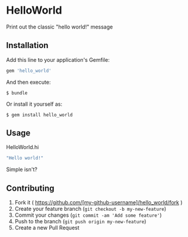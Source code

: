 # HelloWorld

Print out the classic "hello world!" message

## Installation

Add this line to your application's Gemfile:

```ruby
gem 'hello_world'
```

And then execute:

    $ bundle

Or install it yourself as:

    $ gem install hello_world

## Usage

HelloWorld.hi
```ruby
"Hello world!"
```
Simple isn't?

## Contributing

1. Fork it ( https://github.com/[my-github-username]/hello_world/fork )
2. Create your feature branch (`git checkout -b my-new-feature`)
3. Commit your changes (`git commit -am 'Add some feature'`)
4. Push to the branch (`git push origin my-new-feature`)
5. Create a new Pull Request
